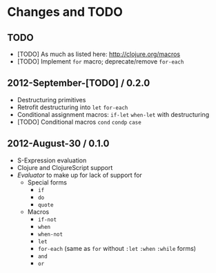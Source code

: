 # Changes and TODO

## TODO

* [TODO] As much as listed here: http://clojure.org/macros
* [TODO] Implement `for` macro; deprecate/remove `for-each`

## 2012-September-[TODO] / 0.2.0

* Destructuring primitives
* Retrofit destructuring into `let` `for-each`
* Conditional assignment macros: `if-let` `when-let` with destructuring
* [TODO] Conditional macros `cond` `condp` `case`

## 2012-August-30 / 0.1.0

* S-Expression evaluation
* Clojure and ClojureScript support
* _Evaluator_ to make up for lack of support for
  * Special forms
    * `if`
    * `do`
    * `quote`
  * Macros
    * `if-not`
    * `when`
    * `when-not`
    * `let`
    * `for-each` (same as `for` without `:let` `:when` `:while` forms)
    * `and`
    * `or`
